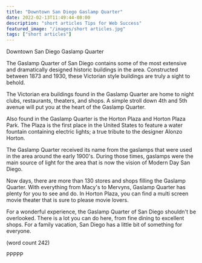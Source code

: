 ```yaml
---
title: "Downtown San Diego Gaslamp Quarter"
date: 2022-02-13T11:49:44-08:00
description: "short articles Tips for Web Success"
featured_image: "/images/short articles.jpg"
tags: ["short articles"]
---
```


Downtown San Diego Gaslamp Quarter

The Gaslamp Quarter of San Diego contains some of
the most extensive and dramatically designed 
historic buildings in the area.  Constructed between
1873 and 1930, these Victorian style buildings are
truly a sight to behold.

The Victorian era buildings found in the Gaslamp 
Quarter are home to night clubs, restaurants,
theaters, and shops.  A simple stroll down 4th 
and 5th avenue will put you at the heart of the
Gaslamp Quarter.  

Also found in the Gaslamp Quarter is the Horton 
Plaza and Horton Plaza Park.  The Plaza is the 
first place in the United States to feature a water
fountain containing electric lights; a true 
tribute to the designer Alonzo Horton.

The Gaslamp Quarter received its name from the
gaslamps that were used in the area around the early
1900's.  During those times, gaslamps were the 
main source of light for the area that is now
the vision of Modern Day San Diego.

Now days, there are more than 130 stores and shops
filling the Gaslamp Quarter.  With everything from
Macy's to Mervyns, Gaslamp Quarter has plenty for
you to see and do.  In Horton Plaza, you can find
a multi screen movie theater that is sure to please
movie lovers.

For a wonderful experience, the Gaslamp Quarter of
San Diego shouldn't be overlooked.  There is a lot
you can do here, from fine dining to excellent 
shops.  For a family vacation, San Diego has a
little bit of something for everyone.

(word count 242)

PPPPP
